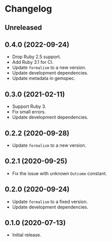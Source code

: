 # Changelog

## Unreleased

## 0.4.0 (2022-09-24)

*   Drop Ruby 2.5 support.
*   Add Ruby 3.1 for CI.
*   Update `formalism` to a new version.
*   Update development dependencies.
*   Update metadata in gemspec.

## 0.3.0 (2021-02-11)

*   Support Ruby 3.
*   Fix small errors.
*   Update development dependencies.

## 0.2.2 (2020-09-28)

*   Update `formalism` to a new version.

## 0.2.1 (2020-09-25)

*   Fix the issue with unknown `Outcome` constant.

## 0.2.0 (2020-09-24)

*   Update `formalism` to a fixed version.
*   Update development dependencies.

## 0.1.0 (2020-07-13)

*   Initial release.
